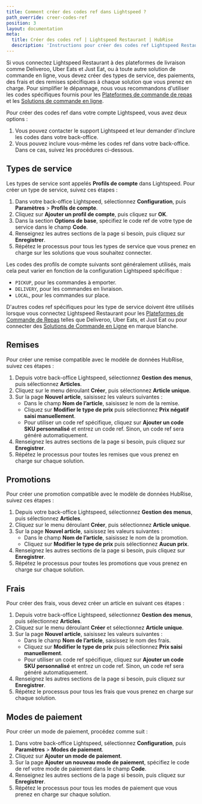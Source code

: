 ```yaml
---
title: Comment créer des codes ref dans Lightspeed ?
path_override: creer-codes-ref
position: 3
layout: documentation
meta:
  title: Créer des codes ref | Lightspeed Restaurant | HubRise
  description: 'Instructions pour créer des codes ref Lightspeed Restaurant requis pour que le logiciel de caisse fonctionne avec d''autres apps connectées (ex : plateforme de commande en ligne).'
---
```


Si vous connectez Lightspeed Restaurant à des plateformes de livraison comme Deliveroo, Uber Eats et Just Eat, ou à toute autre solution de commande en ligne, vous devez créer des types de service, des paiements, des frais et des remises spécifiques à chaque solution que vous prenez en charge. Pour simplifier le dépannage, nous vous recommandons d'utiliser les codes spécifiques fournis pour les [Plateformes de commande de repas](/apps/lightspeed-restaurant/food-ordering-platforms) et les [Solutions de commande en ligne](/apps/lightspeed-restaurant/online-ordering-solutions).

Pour créer des codes ref dans votre compte Lightspeed, vous avez deux options :

1. Vous pouvez contacter le support Lightspeed et leur demander d'inclure les codes dans votre back-office.
1. Vous pouvez inclure vous-même les codes ref dans votre back-office. Dans ce cas, suivez les procédures ci-dessous.

## Types de service

Les types de service sont appelés **Profils de compte** dans Lightspeed. Pour créer un type de service, suivez ces étapes :

1. Dans votre back-office Lightspeed, sélectionnez **Configuration**, puis **Paramètres** > **Profils de compte**.
1. Cliquez sur **Ajouter un profil de compte**, puis cliquez sur **OK**.
1. Dans la section **Options de base**, spécifiez le code ref de votre type de service dans le champ **Code**.
1. Renseignez les autres sections de la page si besoin, puis cliquez sur **Enregistrer**.
1. Répétez le processus pour tous les types de service que vous prenez en charge sur les solutions que vous souhaitez connecter.

Les codes des profils de compte suivants sont généralement utilisés, mais cela peut varier en fonction de la configuration Lightspeed spécifique :

- `PICKUP`, pour les commandes à emporter.
- `DELIVERY`, pour les commandes en livraison.
- `LOCAL`, pour les commandes sur place.

D'autres codes ref spécifiques pour les type de service doivent être utilisés lorsque vous connectez Lightspeed Restaurant pour les [Plateformes de Commande de Repas](/apps/lightspeed-restaurant/food-ordering-platforms) telles que Deliveroo, Uber Eats, et Just Eat ou pour connecter des [Solutions de Commande en Ligne](/apps/lightspeed-restaurant/online-ordering-solutions) en marque blanche.

## Remises

Pour créer une remise compatible avec le modèle de données HubRise, suivez ces étapes :

1. Depuis votre back-office Lightspeed, sélectionnez **Gestion des menus**, puis sélectionnez **Articles**.
1. Cliquez sur le menu déroulant **Créer**, puis sélectionnez **Article unique**.
1. Sur la page **Nouvel article**, saisissez les valeurs suivantes :
   - Dans le champ **Nom de l’article**, saisissez le nom de la remise.
   - Cliquez sur **Modifier le type de prix** puis sélectionnez **Prix négatif saisi manuellement**.
   - Pour utiliser un code ref spécifique, cliquez sur **Ajouter un code SKU personnalisé** et entrez un code ref. Sinon, un code ref sera généré automatiquement.
1. Renseignez les autres sections de la page si besoin, puis cliquez sur **Enregistrer**.
1. Répétez le processus pour toutes les remises que vous prenez en charge sur chaque solution.

## Promotions

Pour créer une promotion compatible avec le modèle de données HubRise, suivez ces étapes :

1. Depuis votre back-office Lightspeed, sélectionnez **Gestion des menus**, puis sélectionnez **Articles**.
1. Cliquez sur le menu déroulant **Créer**, puis sélectionnez **Article unique**.
1. Sur la page **Nouvel article**, saisissez les valeurs suivantes :
   - Dans le champ **Nom de l’article**, saisissez le nom de la promotion.
   - Cliquez sur **Modifier le type de prix** puis sélectionnez **Aucun prix**.
1. Renseignez les autres sections de la page si besoin, puis cliquez sur **Enregistrer**.
1. Répétez le processus pour toutes les promotions que vous prenez en charge sur chaque solution.

## Frais

Pour créer des frais, vous devez créer un article en suivant ces étapes :

1. Depuis votre back-office Lightspeed, sélectionnez **Gestion des menus**, puis sélectionnez **Articles**.
1. Cliquez sur le menu déroulant **Créer** et sélectionnez **Article unique**.
1. Sur la page **Nouvel article**, saisissez les valeurs suivantes :
   - Dans le champ **Nom de l’article**, saisissez le nom des frais.
   - Cliquez sur **Modifier le type de prix** puis sélectionnez **Prix saisi manuellement**.
   - Pour utiliser un code ref spécifique, cliquez sur **Ajouter un code SKU personnalisé** et entrez un code ref. Sinon, un code ref sera généré automatiquement.
1. Renseignez les autres sections de la page si besoin, puis cliquez sur **Enregistrer**.
1. Répétez le processus pour tous les frais que vous prenez en charge sur chaque solution.

## Modes de paiement

Pour créer un mode de paiement, procédez comme suit :

1. Dans votre back-office Lightspeed, sélectionnez **Configuration**, puis **Paramètres** > **Modes de paiement**.
1. Cliquez sur **Ajouter un mode de paiement**.
1. Sur la page **Ajouter un nouveau mode de paiement**, spécifiez le code de ref votre mode de paiement dans le champ **Code**.
1. Renseignez les autres sections de la page si besoin, puis cliquez sur **Enregistrer**.
1. Répétez le processus pour tous les modes de paiement que vous prenez en charge sur chaque solution.
